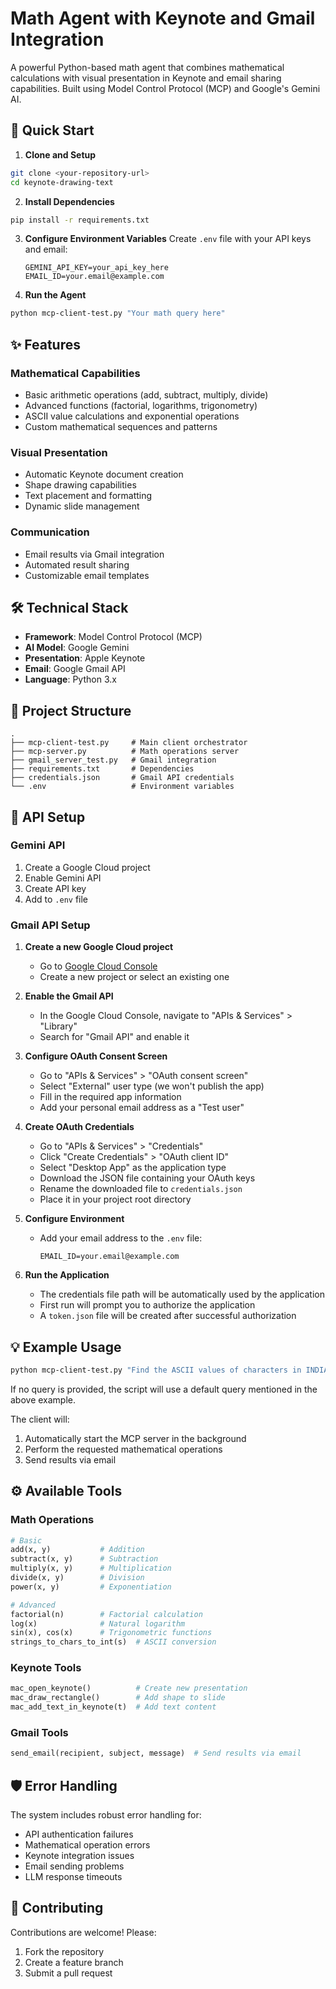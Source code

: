 # Math Agent with Keynote and Gmail Integration

A powerful Python-based math agent that combines mathematical calculations with visual presentation in Keynote and email sharing capabilities. Built using Model Control Protocol (MCP) and Google's Gemini AI.

## 🚀 Quick Start

1. **Clone and Setup**
```bash
git clone <your-repository-url>
cd keynote-drawing-text
```

2. **Install Dependencies**
```bash
pip install -r requirements.txt
```

3. **Configure Environment Variables**
   Create `.env` file with your API keys and email:
     ```
     GEMINI_API_KEY=your_api_key_here
     EMAIL_ID=your.email@example.com
     ```

4. **Run the Agent**
```bash
python mcp-client-test.py "Your math query here"
```

## ✨ Features

### Mathematical Capabilities
- Basic arithmetic operations (add, subtract, multiply, divide)
- Advanced functions (factorial, logarithms, trigonometry)
- ASCII value calculations and exponential operations
- Custom mathematical sequences and patterns

### Visual Presentation
- Automatic Keynote document creation
- Shape drawing capabilities
- Text placement and formatting
- Dynamic slide management

### Communication
- Email results via Gmail integration
- Automated result sharing
- Customizable email templates

## 🛠️ Technical Stack

- **Framework**: Model Control Protocol (MCP)
- **AI Model**: Google Gemini
- **Presentation**: Apple Keynote
- **Email**: Google Gmail API
- **Language**: Python 3.x

## 📁 Project Structure

```
.
├── mcp-client-test.py     # Main client orchestrator
├── mcp-server.py          # Math operations server
├── gmail_server_test.py   # Gmail integration
├── requirements.txt       # Dependencies
├── credentials.json       # Gmail API credentials
└── .env                   # Environment variables
```

## 🔧 API Setup

### Gemini API
1. Create a Google Cloud project
2. Enable Gemini API
3. Create API key
4. Add to `.env` file

### Gmail API Setup
1. **Create a new Google Cloud project**
   - Go to [Google Cloud Console](https://console.cloud.google.com/)
   - Create a new project or select an existing one

2. **Enable the Gmail API**
   - In the Google Cloud Console, navigate to "APIs & Services" > "Library"
   - Search for "Gmail API" and enable it

3. **Configure OAuth Consent Screen**
   - Go to "APIs & Services" > "OAuth consent screen"
   - Select "External" user type (we won't publish the app)
   - Fill in the required app information
   - Add your personal email address as a "Test user"

4. **Create OAuth Credentials**
   - Go to "APIs & Services" > "Credentials"
   - Click "Create Credentials" > "OAuth client ID"
   - Select "Desktop App" as the application type
   - Download the JSON file containing your OAuth keys
   - Rename the downloaded file to `credentials.json`
   - Place it in your project root directory

5. **Configure Environment**
   - Add your email address to the `.env` file:
     ```
     EMAIL_ID=your.email@example.com
     ```

6. **Run the Application**
   - The credentials file path will be automatically used by the application
   - First run will prompt you to authorize the application
   - A `token.json` file will be created after successful authorization

## 💡 Example Usage

```bash
python mcp-client-test.py "Find the ASCII values of characters in INDIA and then return sum of exponentials of those values"
```

If no query is provided, the script will use a default query mentioned in the above example.

The client will:
1. Automatically start the MCP server in the background
2. Perform the requested mathematical operations
3. Send results via email

## ⚙️ Available Tools

### Math Operations
```python
# Basic
add(x, y)           # Addition
subtract(x, y)      # Subtraction
multiply(x, y)      # Multiplication
divide(x, y)        # Division
power(x, y)         # Exponentiation

# Advanced
factorial(n)        # Factorial calculation
log(x)              # Natural logarithm
sin(x), cos(x)      # Trigonometric functions
strings_to_chars_to_int(s)  # ASCII conversion
```

### Keynote Tools
```python
mac_open_keynote()          # Create new presentation
mac_draw_rectangle()        # Add shape to slide
mac_add_text_in_keynote(t)  # Add text content
```

### Gmail Tools
```python
send_email(recipient, subject, message)  # Send results via email
```

## 🛡️ Error Handling

The system includes robust error handling for:
- API authentication failures
- Mathematical operation errors
- Keynote integration issues
- Email sending problems
- LLM response timeouts

## 🤝 Contributing

Contributions are welcome! Please:
1. Fork the repository
2. Create a feature branch
3. Submit a pull request
